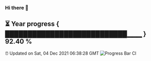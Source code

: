 ### Hi there 👋
⏳ Year progress { ███████████████████████████▁▁▁ } 92.40 %
---
⏰ Updated on Sat, 04 Dec 2021 06:38:28 GMT
![Progress Bar CI](https://github.com/liununu/liununu/workflows/Progress%20Bar%20CI/badge.svg)
